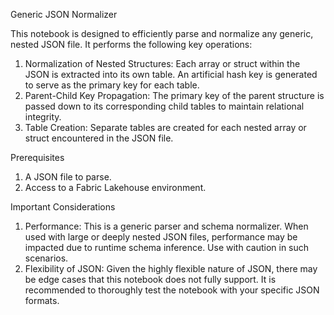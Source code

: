 Generic JSON Normalizer

This notebook is designed to efficiently parse and normalize any generic, nested JSON file. 
It performs the following key operations:

1. Normalization of Nested Structures: Each array or struct within the JSON is extracted into its own table. An artificial hash key is generated to serve as the primary key for each table.
2. Parent-Child Key Propagation: The primary key of the parent structure is passed down to its corresponding child tables to maintain relational integrity.
3. Table Creation: Separate tables are created for each nested array or struct encountered in the JSON file.
   
Prerequisites
1. A JSON file to parse.
2. Access to a Fabric Lakehouse environment.
   
Important Considerations
1. Performance: This is a generic parser and schema normalizer. When used with large or deeply nested JSON files, performance may be impacted due to runtime schema inference. Use with caution in such scenarios.
2. Flexibility of JSON: Given the highly flexible nature of JSON, there may be edge cases that this notebook does not fully support. It is recommended to thoroughly test the notebook with your specific JSON formats.
